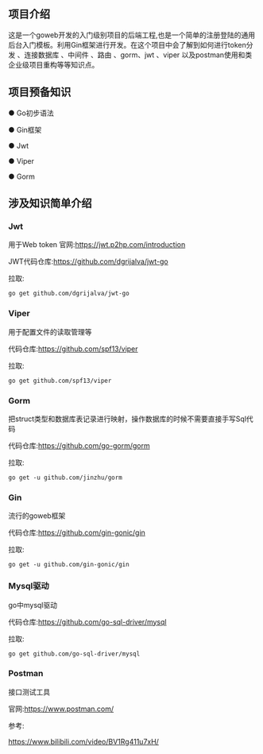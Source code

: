 
## 项目介绍
  这是一个goweb开发的入门级别项目的后端工程,也是一个简单的注册登陆的通用后台入门模板。利用Gin框架进行开发。在这个项目中会了解到如何进行token分发 、连接数据库 、中间件 、路由 、gorm、jwt 、viper 以及postman使用和类企业级项目重构等等知识点。

## 项目预备知识
● Go初步语法

● Gin框架

● Jwt

● Viper

● Gorm


## 涉及知识简单介绍

### Jwt

用于Web token
官网:https://jwt.p2hp.com/introduction

JWT代码仓库:https://github.com/dgrijalva/jwt-go

拉取:

```go get github.com/dgrijalva/jwt-go```


### Viper
用于配置文件的读取管理等

代码仓库:https://github.com/spf13/viper

拉取:

```go get github.com/spf13/viper```

### Gorm
把struct类型和数据库表记录进行映射，操作数据库的时候不需要直接手写Sql代码

代码仓库:https://github.com/go-gorm/gorm

拉取:

```go get -u github.com/jinzhu/gorm```

### Gin

流行的goweb框架

代码仓库:https://github.com/gin-gonic/gin

拉取:

```go get -u github.com/gin-gonic/gin```

### Mysql驱动

go中mysql驱动

代码仓库:https://github.com/go-sql-driver/mysql

拉取:

```go get github.com/go-sql-driver/mysql```

### Postman

接口测试工具

官网:https://www.postman.com/

参考:

https://www.bilibili.com/video/BV1Rg411u7xH/
